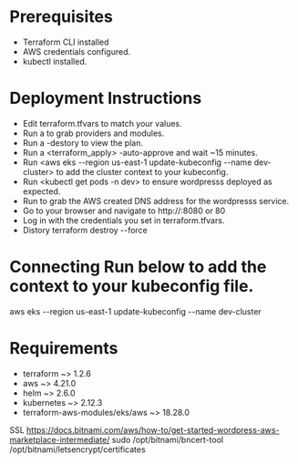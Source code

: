 # Prerequisites

* Terraform CLI installed 
* AWS credentials configured.
* kubectl installed.

# Deployment Instructions
* Edit terraform.tfvars to match your values.
* Run a <terraform init> to grab providers and modules.
* Run a <terraform plan> -destory to view the plan.
* Run a <terraform_apply> -auto-approve  and wait ~15 minutes. 
* Run <aws eks --region us-east-1 update-kubeconfig --name dev-cluster> to add the cluster context to your kubeconfig.
* Run <kubectl get pods -n dev> to ensure wordpresss deployed as expected.
* Run <kubectl get svc> to grab the AWS created DNS address for the wordpresss service.
* Go to your browser and navigate to http://<dns-address>:8080 or 80
* Log in with the credentials you set in  terraform.tfvars.
* Distory terraform destroy  --force

# Connecting Run below to add the context to your kubeconfig file.
  aws eks --region us-east-1 update-kubeconfig --name dev-cluster

# Requirements
* terraform ~> 1.2.6 
* aws ~> 4.21.0
* helm ~> 2.6.0
* kubernetes ~> 2.12.3
* terraform-aws-modules/eks/aws ~> 18.28.0

SSL
https://docs.bitnami.com/aws/how-to/get-started-wordpress-aws-marketplace-intermediate/
sudo /opt/bitnami/bncert-tool
     /opt/bitnami/letsencrypt/certificates
